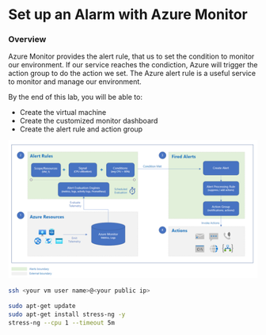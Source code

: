 # Set up an Alarm with Azure Monitor
### Overview
Azure Monitor provides the alert rule, that us to set the condition to monitor our environment. If our service reaches the condiction, Azure will trigger the action group to do the action we set. The Azure alert rule is a useful service to monitor and manage our environment.

By the end of this lab, you will be able to:
- Create the virtual machine
- Create the customized monitor dashboard
- Create the alert rule and action group


![](./alerts.png)

```bash
ssh <your vm user name>@<your public ip>
```

```bash
sudo apt-get update
sudo apt-get install stress-ng -y
stress-ng --cpu 1 --timeout 5m
```





